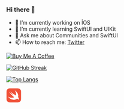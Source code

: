 ### Hi there 👋

- 🔭 I’m currently working on İOS
- 🌱 I’m currently learning SwiftUI and UIKit
- 💬 Ask me about Communities and SwiftUI
- 📫 How to reach me: <a href="https://twitter.com/melih_gkmen">Twitter</a>


<a href="https://www.buymeacoffee.com/melihgkmen" target="_blank"><img src="https://cdn.buymeacoffee.com/buttons/default-orange.png" alt="Buy Me A Coffee" height="41" width="174"></a>

[![GitHub Streak](http://github-readme-streak-stats.herokuapp.com?user=melihgkmen&theme=dark&background=000000)](https://git.io/streak-stats)

[![Top Langs](https://github-readme-stats.vercel.app/api/top-langs/?username=melihgkmen&layout=compact&theme=vision-friendly-dark)](https://github.com/anuraghazra/github-readme-stats)

<div>
  <img src="https://github.com/devicons/devicon/blob/master/icons/swift/swift-original.svg" title="Swift" alt="Swift" width="40" height="40"/>&nbsp;
</div>
</br>

